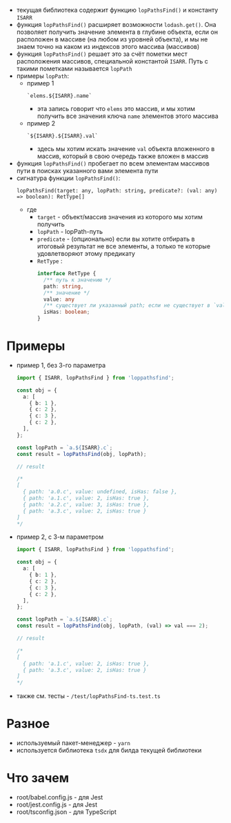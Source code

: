 - текущая библиотека содержит функцию `lopPathsFind()` и константу `ISARR`
- функция `lopPathsFind()` расширяет возможности `lodash.get()`. Она позволяет получить значение элемента в глубине объекта, если он расположен в массиве (на любом из уровней объекта), и мы не знаем точно на каком из индексов этого массива (массивов)
- функция `lopPathsFind()` решает это за счёт пометки мест расположения массивов, специальной константой `ISARR`. Путь с такими пометками называется `lopPath`
- примеры `lopPath`: 
  - пример 1
      ```
      `elems.${ISARR}.name`
      ``` 
      - эта запись говорит что `elems` это массив, и мы хотим получить все значения ключа `name` элементов этого массива 
  - пример 2
    ```
    `${ISARR}.${ISARR}.val`
    ```
    - здесь мы хотим искать значение `val` объекта вложенного в массив, который в свою очередь также вложен в массив
- функция `lopPathsFind()` пробегает по всем элементам массивов пути в поисках указанного вами элемента пути
- сигнатура функции `lopPathsFind()`:
  ```text
  lopPathsFind(target: any, lopPath: string, predicate?: (val: any) => boolean): RetType[]
  ```
  - где 
    - `target` - объект/массив значения из которого мы хотим получить
    - `lopPath` - lopPath-путь 
    - `predicate` - (опционально) если вы хотите отбирать в итоговый результат не все элементы, а только те которые удовлетворяют этому предикату
    - `RetType` :
      ```typescript
      interface RetType {
        /** путь к значению */
        path: string,
        /** значение */
        value: any
        /** существует ли указанный path; если не существует в `value` будет undefined */
        isHas: boolean;
      }
      ```

# Примеры
- пример 1, без 3-го параметра
    ```typescript
    import { ISARR, lopPathsFind } from 'loppathsfind';

    const obj = {
      a: [
        { b: 1 },
        { c: 2 },
        { c: 3 },
        { c: 2 },
      ],
    };
    
    const lopPath = `a.${ISARR}.c`;
    const result = lopPathsFind(obj, lopPath);
   
    // result
   
    /*
    [
      { path: 'a.0.c', value: undefined, isHas: false },
      { path: 'a.1.c', value: 2, isHas: true },
      { path: 'a.2.c', value: 3, isHas: true },
      { path: 'a.3.c', value: 2, isHas: true }
    ]
    */
    ```
- пример 2, с 3-м параметром
    ```typescript
    import { ISARR, lopPathsFind } from 'loppathsfind';

    const obj = {
      a: [
        { b: 1 },
        { c: 2 },
        { c: 3 },
        { c: 2 },
      ],
    };
    
    const lopPath = `a.${ISARR}.c`;
    const result = lopPathsFind(obj, lopPath, (val) => val === 2);
   
    // result
   
    /*
    [
      { path: 'a.1.c', value: 2, isHas: true },
      { path: 'a.3.c', value: 2, isHas: true }
    ]
    */
    ```
- также см. тесты - `/test/lopPathsFind-ts.test.ts`

# Разное
- используемый пакет-менеджер - `yarn`
- используется библиотека `tsdx` для билда текущей библиотеки

# Что зачем
- root/babel.config.js - для Jest
- root/jest.config.js - для Jest
- root/tsconfig.json - для TypeScript